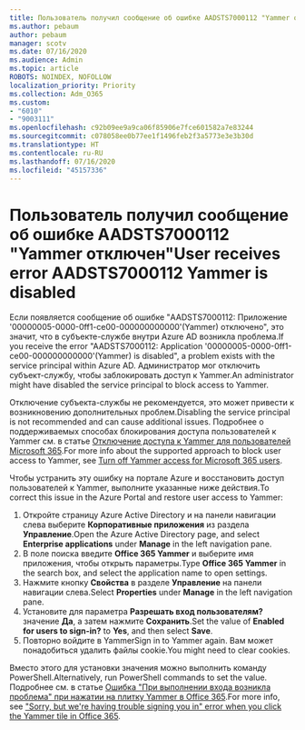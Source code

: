 ```yaml
---
title: Пользователь получил сообщение об ошибке AADSTS7000112 "Yammer отключен"
ms.author: pebaum
author: pebaum
manager: scotv
ms.date: 07/16/2020
ms.audience: Admin
ms.topic: article
ROBOTS: NOINDEX, NOFOLLOW
localization_priority: Priority
ms.collection: Adm_O365
ms.custom:
- "6010"
- "9003111"
ms.openlocfilehash: c92b09ee9a9ca06f85906e7fce601582a7e83244
ms.sourcegitcommit: c078058ee0b77ee1f1496feb2f3a5773e3e3b30d
ms.translationtype: HT
ms.contentlocale: ru-RU
ms.lasthandoff: 07/16/2020
ms.locfileid: "45157336"
---
```

# <a name="user-receives-error-aadsts7000112-yammer-is-disabled"></a><span data-ttu-id="6763e-102">Пользователь получил сообщение об ошибке AADSTS7000112 "Yammer отключен"</span><span class="sxs-lookup"><span data-stu-id="6763e-102">User receives error AADSTS7000112 Yammer is disabled</span></span>

<span data-ttu-id="6763e-103">Если появляется сообщение об ошибке "AADSTS7000112: Приложение '00000005-0000-0ff1-ce00-000000000000'(Yammer) отключено", это значит, что в субъекте-службе внутри Azure AD возникла проблема.</span><span class="sxs-lookup"><span data-stu-id="6763e-103">If you receive the error "AADSTS7000112: Application '00000005-0000-0ff1-ce00-000000000000'(Yammer) is disabled", a problem exists with the service principal within Azure AD.</span></span> <span data-ttu-id="6763e-104">Администратор мог отключить субъект-службу, чтобы заблокировать доступ к Yammer.</span><span class="sxs-lookup"><span data-stu-id="6763e-104">An administrator might have disabled the service principal to block access to Yammer.</span></span>

<span data-ttu-id="6763e-105">Отключение субъекта-службы не рекомендуется, это может привести к возникновению дополнительных проблем.</span><span class="sxs-lookup"><span data-stu-id="6763e-105">Disabling the service principal is not recommended and can cause additional issues.</span></span> <span data-ttu-id="6763e-106">Подробнее о поддерживаемых способах блокирования доступа пользователей к Yammer см. в статье [Отключение доступа к Yammer для пользователей Microsoft 365](https://docs.microsoft.com/yammer/manage-yammer-users/turn-off-user-access).</span><span class="sxs-lookup"><span data-stu-id="6763e-106">For more info about the supported approach to block user access to Yammer, see [Turn off Yammer access for Microsoft 365 users](https://docs.microsoft.com/yammer/manage-yammer-users/turn-off-user-access).</span></span>  

<span data-ttu-id="6763e-107">Чтобы устранить эту ошибку на портале Azure и восстановить доступ пользователей к Yammer, выполните указанные ниже действия.</span><span class="sxs-lookup"><span data-stu-id="6763e-107">To correct this issue in the Azure Portal and restore user access to Yammer:</span></span>

1.  <span data-ttu-id="6763e-108">Откройте страницу Azure Active Directory и на панели навигации слева выберите **Корпоративные приложения** из раздела **Управление**.</span><span class="sxs-lookup"><span data-stu-id="6763e-108">Open the Azure Active Directory page, and select **Enterprise applications** under **Manage** in the left navigation pane.</span></span>
3.  <span data-ttu-id="6763e-109">В поле поиска введите **Office 365 Yammer** и выберите имя приложения, чтобы открыть параметры.</span><span class="sxs-lookup"><span data-stu-id="6763e-109">Type **Office 365 Yammer** in the search box, and select the application name to open settings.</span></span>
4.  <span data-ttu-id="6763e-110">Нажмите кнопку **Свойства** в разделе **Управление** на панели навигации слева.</span><span class="sxs-lookup"><span data-stu-id="6763e-110">Select **Properties** under **Manage** in the left navigation pane.</span></span>
5.  <span data-ttu-id="6763e-111">Установите для параметра **Разрешать вход пользователям?** значение **Да**, а затем нажмите **Сохранить**.</span><span class="sxs-lookup"><span data-stu-id="6763e-111">Set the value of **Enabled for users to sign-in?** to **Yes**, and then select **Save**.</span></span>
6.  <span data-ttu-id="6763e-112">Повторно войдите в Yammer</span><span class="sxs-lookup"><span data-stu-id="6763e-112">Sign in to Yammer again.</span></span> <span data-ttu-id="6763e-113">Вам может понадобиться удалить файлы cookie.</span><span class="sxs-lookup"><span data-stu-id="6763e-113">You might need to clear cookies.</span></span>

<span data-ttu-id="6763e-114">Вместо этого для установки значения можно выполнить команду PowerShell.</span><span class="sxs-lookup"><span data-stu-id="6763e-114">Alternatively, run PowerShell commands to set the value.</span></span> <span data-ttu-id="6763e-115">Подробнее см. в статье [Ошибка "При выполнении входа возникла проблема" при нажатии на плитку Yammer в Office 365](https://docs.microsoft.com/yammer/troubleshoot-problems/error-when-click-the-yammer-tile-in-office-365).</span><span class="sxs-lookup"><span data-stu-id="6763e-115">For more info, see ["Sorry, but we're having trouble signing you in" error when you click the Yammer tile in Office 365](https://docs.microsoft.com/yammer/troubleshoot-problems/error-when-click-the-yammer-tile-in-office-365).</span></span> 